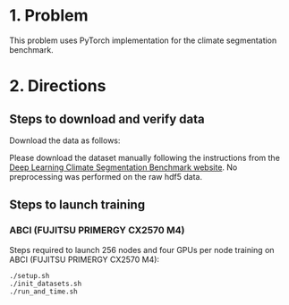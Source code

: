 # 1. Problem

This problem uses PyTorch implementation for the climate segmentation benchmark.

# 2. Directions
## Steps to download and verify data
Download the data as follows:

Please download the dataset manually following the instructions from the [Deep Learning Climate Segmentation Benchmark website](https://github.com/azrael417/mlperf-deepcam). No preprocessing was performed on the raw hdf5 data.

## Steps to launch training

### ABCI (FUJITSU PRIMERGY CX2570 M4)
Steps required to launch 256 nodes and four GPUs per node training on ABCI (FUJITSU PRIMERGY CX2570 M4):

```
./setup.sh
./init_datasets.sh
./run_and_time.sh
```
